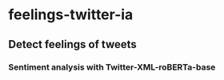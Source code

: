 # feelings-twitter-ia
## Detect feelings of tweets
### Sentiment analysis with Twitter-XML-roBERTa-base
